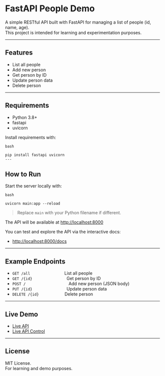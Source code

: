 # FastAPI People Demo

A simple RESTful API built with FastAPI for managing a list of people (id, name,
 age).  
This project is intended for learning and experimentation purposes.

---

## Features

- List all people
- Add new person
- Get person by ID
- Update person data
- Delete person

---

## Requirements

- Python 3.8+
- fastapi
- uvicorn

Install requirements with:

``bash``
```
pip install fastapi uvicorn
---
```

## How to Run

Start the server locally with:

``bash``
```
uvicorn main:app --reload
```

> Replace `main` with your Python filename if different.

The API will be available at [http://localhost:8000](http://localhost:8000)

You can test and explore the API via the interactive docs:
- [http://localhost:8000/docs](http://localhost:8000/docs)

---

## Example Endpoints

- `GET /all`        List all people
- `GET /{id}`        Get person by ID
- `POST /`          Add new person (JSON body)
- `PUT /{id}`        Update person data
- `DELETE /{id}`      Delete person

---

## Live Demo

- [Live API](https://fastapidemo.up.railway.app/)
- [Live API Control](https://fastapidemo.up.railway.app/docs)

---


## License

MIT License.  
For learning and demo purposes.
